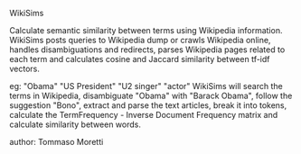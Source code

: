 WikiSims 

Calculate semantic similarity between terms using Wikipedia information.
WikiSims posts queries to Wikipedia dump or crawls Wikipedia online, handles disambiguations and redirects, parses Wikipedia pages related to each term and calculates cosine and Jaccard similarity between tf-idf vectors.

eg: "Obama" "US President" "U2 singer" "actor"
WikiSims will search the terms in Wikipedia, disambiguate "Obama" with "Barack Obama", follow the suggestion "Bono", extract and parse the text articles, break it into tokens, calculate the TermFrequency - Inverse Document Frequency matrix and calculate similarity between words.


author: Tommaso Moretti



